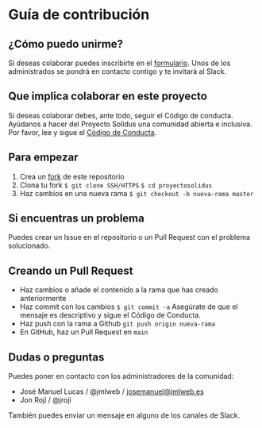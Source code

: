 # Guía de contribución

## ¿Cómo puedo unirme?
Si deseas colaborar puedes inscribirte en el [formulario](https://docs.google.com/forms/d/e/1FAIpQLSdvnnTbpeFz1PTkVl5vDIrfWjP-TeDhZGFzpy5aB-d0OzZk5g/viewform). Unos de los administrados se pondrá en contacto contigo y te invitará al Slack.

## Que implica colaborar en este proyecto
Si deseas colaborar debes, ante todo, seguir el Código de conducta. Ayúdanos a hacer del Proyecto Solidus una comunidad abierta e inclusiva. Por favor, lee y sigue el [Código de Conducta](https://github.com/proyectosolidus/ProyectoSolidus/blob/main/CODE_OF_CONDUCT.md).

## Para empezar
1. Crea un [fork](https://docs.github.com/es/free-pro-team@latest/github/getting-started-with-github/fork-a-repo) de este repositorio
2. Clona tu fork
`$ git clone SSH/HTTPS`
`$ cd proyectosolidus`
3.  Haz cambios en una nueva rama `$ git checkout -b nueva-rama master`

## Si encuentras un problema
Puedes crear un Issue en el repositorio o un Pull Request con el problema solucionado.

## Creando un Pull Request
- Haz cambios o añade el contenido a la rama que has creado anteriormente
- Haz commit con los cambios `$ git commit -a` Asegúrate de que el mensaje es descriptivo y sigue el Código de Conducta.
- Haz push con la rama a Github `git push origin nueva-rama`
- En GitHub, haz un Pull Request en `main`

## Dudas o preguntas
Puedes poner en contacto con los administradores de la comunidad:
- José Manuel Lucas / @jmlweb / josemanuel@jmlweb.es
- Jon Rojí / @jroji

También puedes enviar un mensaje en alguno de los canales de Slack.
